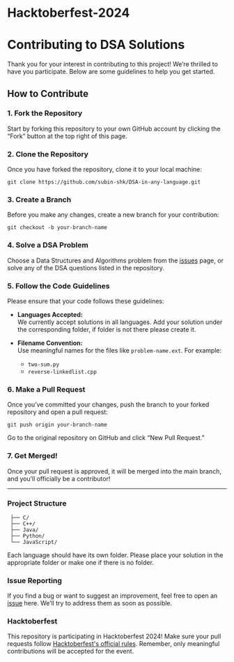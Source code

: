 # Hacktoberfest-2024
# Contributing to DSA Solutions

Thank you for your interest in contributing to this project! We’re thrilled to have you participate. Below are some guidelines to help you get started.

## How to Contribute

### 1. Fork the Repository

Start by forking this repository to your own GitHub account by clicking the “Fork” button at the top right of this page.

### 2. Clone the Repository

Once you have forked the repository, clone it to your local machine:

```git clone https://github.com/subin-shk/DSA-in-any-language.git```

### 3. Create a Branch
Before you make any changes, create a new branch for your contribution:

```git checkout -b your-branch-name```

### 4. Solve a DSA Problem<br>
Choose a Data Structures and Algorithms problem from the [issues](https://github.com/subin-shk/DSA-in-any-language/issues) page, or solve any of the DSA questions listed in the repository.

### 5. Follow the Code Guidelines
Please ensure that your code follows these guidelines:

- **Languages Accepted:**  
  We currently accept solutions in all languages. Add your solution under the corresponding folder, if folder is not there please create it.
  
- **Filename Convention:**  
  Use meaningful names for the files like `problem-name.ext`. For example:
  - `two-sum.py`
  - `reverse-linkedlist.cpp`

### 6. Make a Pull Request
  Once you’ve committed your changes, push the branch to your forked repository and open a pull request:

```git push origin your-branch-name```
 
 Go to the original repository on GitHub and click “New Pull Request.”

### 7. Get Merged!
Once your pull request is approved, it will be merged into the main branch, and you’ll officially be a contributor!

---

### Project Structure
```
 ├── C/
 ├── C++/
 ├── Java/
 ├── Python/
 └── JavaScript/
```

Each language should have its own folder. Please place your solution in the appropriate folder or make one if there is no folder.

### Issue Reporting
If you find a bug or want to suggest an improvement, feel free to open an [issue](https://github.com/subin-shk/DSA-in-any-language/issues) here. We’ll try to address them as soon as possible.

### Hacktoberfest
This repository is participating in Hacktoberfest 2024! Make sure your pull requests follow [Hacktoberfest's official rules](https://hacktoberfest.com/). Remember, only meaningful contributions will be accepted for the event.
